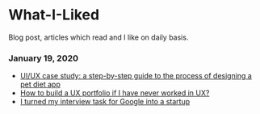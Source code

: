 # What-I-Liked
Blog post, articles which read and I like on daily basis.

### January 19, 2020 
- [UI/UX case study: a step-by-step guide to the process of designing a pet diet app](https://uxdesign.cc/ui-ux-case-study-a-step-by-step-guide-to-the-process-of-designing-a-pet-diet-app-d635b911b648) 
- [How to build a UX portfolio if I have never worked in UX?](https://uxdesign.cc/how-to-build-a-ux-portfolio-if-i-have-never-worked-in-ux-80ebab8f3407) 
- [I turned my interview task for Google into a startup](https://uxdesign.cc/i-turned-my-interview-task-for-google-into-a-startup-877943fb3b34) 
